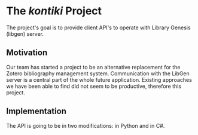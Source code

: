# The *kontiki* Project

The project's goal is to provide client API's to operate with Library Genesis (libgen) server.

## Motivation
Our team has started a project to be an alternative replacement for the Zotero bibliography management system. 
Communication with the LibGen server is a central part of the whole future application.
Existing approaches we have been able to find did not seem to be productive, therefore this project.

## Implementation
The API is going to be in two modifications: in Python and in C#.
